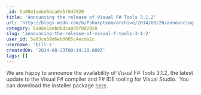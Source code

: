 ```yaml
---
_id: 5a88e1aebd6dca0d5f0d2920
title: 'Announcing the release of Visual F# Tools 3.1.2'
url: 'http://blogs.msdn.com/b/fsharpteam/archive/2014/08/20/announcing-the-release-of-visual-f-tools-3-1-2.aspx'
category: 5a88e1aebd6dca0d5f0d2920
slug: 'announcing-the-release-of-visual-f-tools-3-1-2'
user_id: 5a83ce59d6eb0005c4ecda2c
username: 'bill-s'
createdOn: '2014-08-23T00:14:20.000Z'
tags: []
---
```


<span style="color: #424242;">We are happy to announce the availability of Visual F# Tools 3.1.2, the latest update to the Visual F# compiler and F# IDE tooling for Visual Studio.  You can download the installer package </span><a style="color: #707070;" href="http://www.microsoft.com/en-us/download/details.aspx?id=44011" target="_blank">here</a><span style="color: #424242;">.</span>
